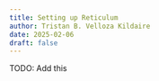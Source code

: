 ```yaml
---
title: Setting up Reticulum
author: Tristan B. Velloza Kildaire
date: 2025-02-06
draft: false
---
```


TODO: Add this